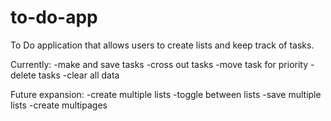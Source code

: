 # to-do-app
To Do application that allows users to create lists and keep track of tasks.

Currently:
-make and save tasks
-cross out tasks
-move task for priority
-delete tasks
-clear all data

Future expansion:
-create multiple lists
-toggle between lists
-save multiple lists
-create multipages
